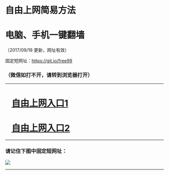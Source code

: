 ﻿# 自由上网简易方法

# 电脑、手机一键翻墙

（2017/09/18 更新，网址有效）

固定短网址：https://git.io/free99

### （微信如打不开，请转到浏览器打开）


***





# &nbsp;&nbsp; <a href="http://ft83506547.fwq-tz1005.info/fwqtz01.html?t=091800110794 " target="_blank">自由上网入口1</a>
# &nbsp;&nbsp; <a href="http://ft1124328221.fwq-tz1006.info/fwqtz02.html?t=09180012701 " target="_blank">自由上网入口2</a>
***

### 请记住下图中固定短网址：

<img src="https://s3-us-west-2.amazonaws.com/fwq-1001/yjfq-20170905okok.png" /> 


***

